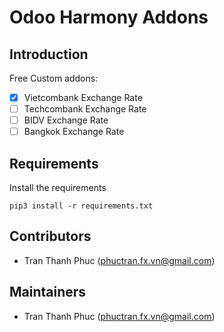 # Odoo Harmony Addons



## Introduction

Free Custom addons:
- [x] Vietcombank Exchange Rate
- [ ] Techcombank Exchange Rate
- [ ] BIDV Exchange Rate
- [ ] Bangkok Exchange Rate

## Requirements

Install the requirements

```
pip3 install -r requirements.txt
```

## Contributors
- Tran Thanh Phuc (phuctran.fx.vn@gmail.com)

## Maintainers
- Tran Thanh Phuc (phuctran.fx.vn@gmail.com)
